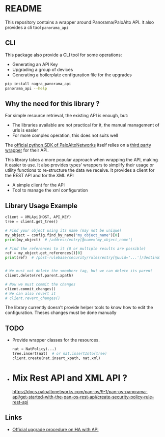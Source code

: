 # README

This repository contains a wrapper around Panorama/PaloAlto API.
It also provides a cli tool `panorama_api`


## CLI
This package also provide a CLI tool for some operations:
* Generating an API Key
* Upgrading a group of devices
* Generating a boilerplate configuration file for the upgrades


```bash
pip install nagra_panorama_api
panorama_api --help
```


## Why the need for this library ?

For simple resource retrieval, the existing API is enough, but:

* The libraries available are not practical for it, the manual management of urls is easier
* For more complex operation, this does not suits well

The [official python SDK of PaloAltoNetworks](https://github.com/PaloAltoNetworks/pan-os-python) itself relies on a [third party wrapper](https://github.com/kevinsteves/pan-python) for their API.


This library takes a more popular approach when wrapping the API, making it easier to use. It also provides types' wrappers to simplify their usage or utility functions to re-structure the data we receive.
It provides a client for the REST API and for the XML API

* A simple client for the API
* Tool to manage the xml configuration


## Library Usage Example

```python
client = XMLApi(HOST, API_KEY)
tree = client.get_tree()

# Find your object using its name (may not be unique)
my_object = config.find_by_name("my_object_name")[0]
print(my_object)  # /address/entry[@name='my_object_name']

# Find the references to it (0 or multiple results are possible)
ref = my_object.get_references()[0]
print(ref)  # /post-rulebase/security/rules/entry[@uuid='...']/destination/member


# We must not delete the <member> tag, but we can delete its parent
client.delete(ref.parent.xpath)

# Now we must commit the changes
client.commit_changes()
# We can also revert it
# client.revert_changes()
```

The library currently doesn't provide helper tools to know how to edit the configuration. Theses changes must be done manually


## TODO

* Provide wrapper classes for the resources.

  ```python
  nat = NatPolicy(...)
  tree.insert(nat)  # or nat.insertInto(tree)
  client.create(nat.insert_xpath, nat.xml)
  ```
* # Mix Rest API and XML API ?
  https://docs.paloaltonetworks.com/pan-os/9-1/pan-os-panorama-api/get-started-with-the-pan-os-rest-api/create-security-policy-rule-rest-api


## Links
* [Official upgrade procedure on HA with API](https://docs.paloaltonetworks.com/pan-os/9-1/pan-os-panorama-api/pan-os-xml-api-use-cases/upgrade-pan-os-on-multiple-ha-firewalls-through-panorama-api)
